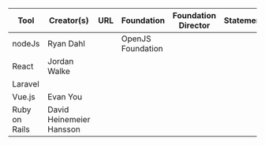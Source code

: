 | Tool           | Creator\(s\)              | URL | Foundation        | Foundation Director | Statement | Financial Pledge |
|----------------|---------------------------|-----|-------------------|---------------------|-----------|------------------|
| nodeJs         | Ryan Dahl                 |     | OpenJS Foundation |                     |           |                  |
| React          | Jordan Walke              |     |                   |                     |           |                  |
| Laravel        |                           |     |                   |                     |           |                  |
| Vue\.js        | Evan You                  |     |                   |                     |           |                  |
|  Ruby on Rails | David Heinemeier Hansson  |     |                   |                     |           |                  |
